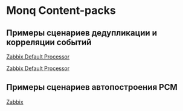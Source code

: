 # Monq Content-packs

## Примеры сценариев дедупликации и корреляции событий

[Zabbix Default Processor](signals/Zabbix%20Default%20Signal%20Processor.txt)

[Zabbix Default Processor](signals/Zabbix%20Default%20Signal%20Processor.txt)


## Примеры сценариев автопостроения РСМ

[Zabbix](RSM/Zabbix%20Create%20Topology%20from%20Zabbix.txt)